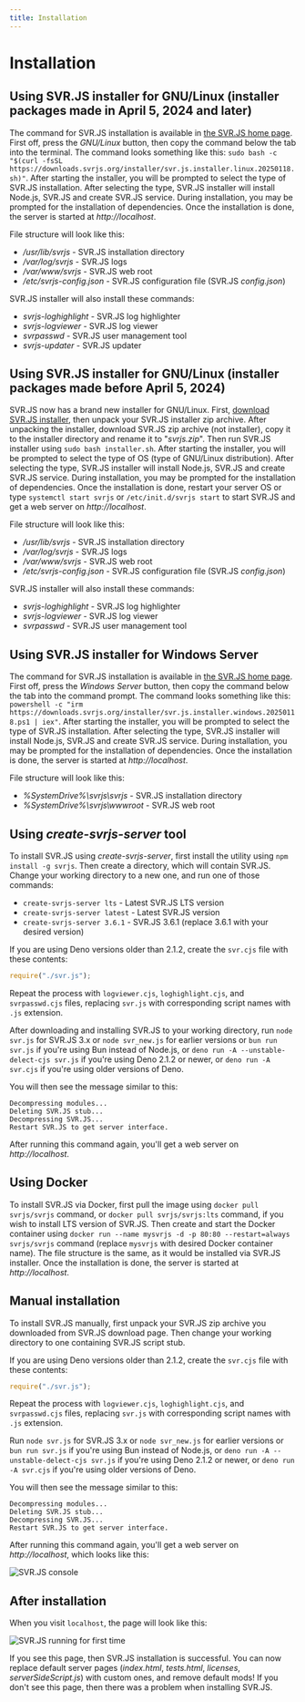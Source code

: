 ```yaml
---
title: Installation
---
```


# Installation

## Using SVR.JS installer for GNU/Linux (installer packages made in April 5, 2024 and later)

The command for SVR.JS installation is available in [the SVR.JS home page](https://svrjs.org). First off, press the _GNU/Linux_ button, then copy the command below the tab into the terminal. The command looks something like this: `sudo bash -c "$(curl -fsSL https://downloads.svrjs.org/installer/svr.js.installer.linux.20250118.sh)"`. After starting the installer, you will be prompted to select the type of SVR.JS installation. After selecting the type, SVR.JS installer will install Node.js, SVR.JS and create SVR.JS service. During installation, you may be prompted for the installation of dependencies. Once the installation is done, the server is started at _http://localhost_.

File structure will look like this:

- _/usr/lib/svrjs_ - SVR.JS installation directory
- _/var/log/svrjs_ - SVR.JS logs
- _/var/www/svrjs_ - SVR.JS web root
- _/etc/svrjs-config.json_ - SVR.JS configuration file (SVR.JS _config.json_)

SVR.JS installer will also install these commands:

- _svrjs-loghighlight_ - SVR.JS log highlighter
- _svrjs-logviewer_ - SVR.JS log viewer
- _svrpasswd_ - SVR.JS user management tool
- _svrjs-updater_ - SVR.JS updater

## Using SVR.JS installer for GNU/Linux (installer packages made before April 5, 2024)

SVR.JS now has a brand new installer for GNU/Linux. First, [download SVR.JS installer](https://downloads.svrjs.org/installer), then unpack your SVR.JS installer zip archive. After unpacking the installer, download SVR.JS zip archive (not installer), copy it to the installer directory and rename it to "_svrjs.zip_". Then run SVR.JS installer using `sudo bash installer.sh`. After starting the installer, you will be prompted to select the type of OS (type of GNU/Linux distribution). After selecting the type, SVR.JS installer will install Node.js, SVR.JS and create SVR.JS service. During installation, you may be prompted for the installation of dependencies. Once the installation is done, restart your server OS or type `systemctl start svrjs` or `/etc/init.d/svrjs start` to start SVR.JS and get a web server on _http://localhost_.

File structure will look like this:

- _/usr/lib/svrjs_ - SVR.JS installation directory
- _/var/log/svrjs_ - SVR.JS logs
- _/var/www/svrjs_ - SVR.JS web root
- _/etc/svrjs-config.json_ - SVR.JS configuration file (SVR.JS _config.json_)

SVR.JS installer will also install these commands:

- _svrjs-loghighlight_ - SVR.JS log highlighter
- _svrjs-logviewer_ - SVR.JS log viewer
- _svrpasswd_ - SVR.JS user management tool

## Using SVR.JS installer for Windows Server
The command for SVR.JS installation is available in [the SVR.JS home page](https://svrjs.org). First off, press the _Windows Server_ button, then copy the command below the tab into the command prompt. The command looks something like this: `powershell -c "irm https://downloads.svrjs.org/installer/svr.js.installer.windows.20250118.ps1 | iex"`. After starting the installer, you will be prompted to select the type of SVR.JS installation. After selecting the type, SVR.JS installer will install Node.js, SVR.JS and create SVR.JS service. During installation, you may be prompted for the installation of dependencies. Once the installation is done, the server is started at _http://localhost_.

File structure will look like this:

- _%SystemDrive%\svrjs\svrjs_ - SVR.JS installation directory
- _%SystemDrive%\svrjs\wwwroot_ - SVR.JS web root

## Using _create-svrjs-server_ tool

To install SVR.JS using _create-svrjs-server_, first install the utility using `npm install -g svrjs`. Then create a directory, which will contain SVR.JS. Change your working directory to a new one, and run one of those commands:

- `create-svrjs-server lts` - Latest SVR.JS LTS version
- `create-svrjs-server latest` - Latest SVR.JS version
- `create-svrjs-server 3.6.1` - SVR.JS 3.6.1 (replace 3.6.1 with your desired version)

If you are using Deno versions older than 2.1.2, create the `svr.cjs` file with these contents:
```js
require("./svr.js");
```
Repeat the process with `logviewer.cjs`, `loghighlight.cjs`, and `svrpasswd.cjs` files, replacing `svr.js` with corresponding script names with `.js` extension.

After downloading and installing SVR.JS to your working directory, run `node svr.js` for SVR.JS 3.x or `node svr_new.js` for earlier versions or `bun run svr.js` if you're using Bun instead of Node.js, or `deno run -A --unstable-delect-cjs svr.js` if you're using Deno 2.1.2 or newer, or `deno run -A svr.cjs` if you're using older versions of Deno.

You will then see the message similar to this:

```
Decompressing modules...
Deleting SVR.JS stub...
Decompressing SVR.JS...
Restart SVR.JS to get server interface.
```

After running this command again, you'll get a web server on _http://localhost_.

## Using Docker

To install SVR.JS via Docker, first pull the image using `docker pull svrjs/svrjs` command, or `docker pull svrjs/svrjs:lts` command, if you wish to install LTS version of SVR.JS. Then create and start the Docker container using `docker run --name mysvrjs -d -p 80:80 --restart=always svrjs/svrjs` command (replace `mysvrjs` with desired Docker container name). The file structure is the same, as it would be installed via SVR.JS installer. Once the installation is done, the server is started at _http://localhost_.

## Manual installation

To install SVR.JS manually, first unpack your SVR.JS zip archive you downloaded from SVR.JS download page. Then change your working directory to one containing SVR.JS script stub.

If you are using Deno versions older than 2.1.2, create the `svr.cjs` file with these contents:
```js
require("./svr.js");
```
Repeat the process with `logviewer.cjs`, `loghighlight.cjs`, and `svrpasswd.cjs` files, replacing `svr.js` with corresponding script names with `.js` extension.

Run `node svr.js` for SVR.JS 3.x or `node svr_new.js` for earlier versions or `bun run svr.js` if you're using Bun instead of Node.js, or `deno run -A --unstable-delect-cjs svr.js` if you're using Deno 2.1.2 or newer, or `deno run -A svr.cjs` if you're using older versions of Deno.

You will then see the message similar to this:

```
Decompressing modules...
Deleting SVR.JS stub...
Decompressing SVR.JS...
Restart SVR.JS to get server interface.
```

After running this command again, you'll get a web server on _http://localhost_, which looks like this:

![SVR.JS console](/img/svrjs-console.png)

## After installation

When you visit `localhost`, the page will look like this:

![SVR.JS running for first time](/img/svrjs-firsttime.png)

If you see this page, then SVR.JS installation is successful. You can now replace default server pages (_index.html_, _tests.html_, _licenses_, _serverSideScript.js_) with custom ones, and remove default mods! If you don't see this page, then there was a problem when installing SVR.JS.
